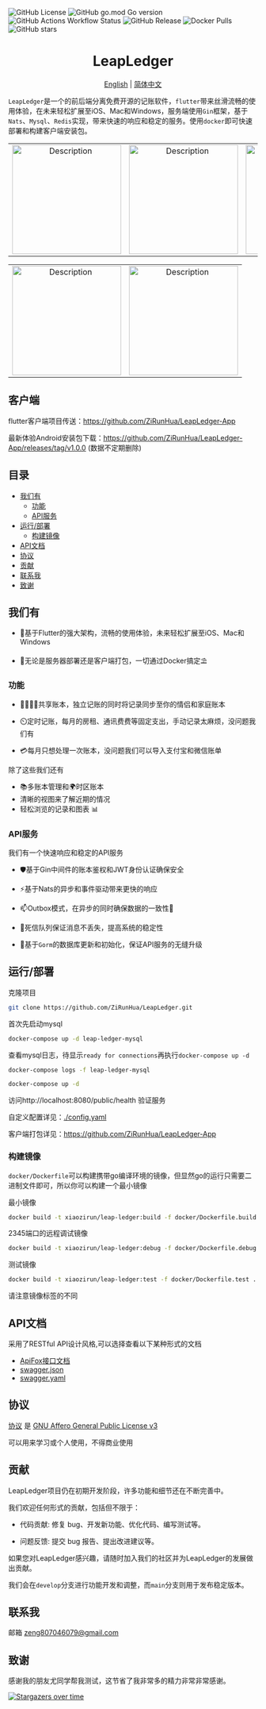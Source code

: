 ![GitHub License](https://img.shields.io/github/license/ZiRunHua/LeapLedger)
![GitHub go.mod Go version](https://img.shields.io/github/go-mod/go-version/ZiRunHua/LeapLedger)
![GitHub Actions Workflow Status](https://img.shields.io/github/actions/workflow/status/ZiRunHua/LeapLedger/CI.yml)
![GitHub Release](https://img.shields.io/github/v/release/ZiRunHua/LeapLedger)
![Docker Pulls](https://img.shields.io/docker/pulls/xiaozirun/leap-ledger)
![GitHub stars](https://img.shields.io/github/stars/ZiRunHua/LeapLedger?style=social)

<h1 align="center">LeapLedger</h1>
<p align="center">
  <a href="README.en.md">English</a> | <a href="README.md">简体中文</a>
</p>

`LeapLedger`是一个的前后端分离免费开源的记账软件，`flutter`带来丝滑流畅的使用体验，在未来轻松扩展至iOS、Mac和Windows，服务端使用`Gin`框架，基于`Nats`、`Mysql`、`Redis`实现，带来快速的响应和稳定的服务。使用`docker`即可快速部署和构建客户端安装包。

<table>
  <tr>
    <td align="center"><img src="https://github.com/user-attachments/assets/e5151e7a-6b1f-4903-b4f1-8ffdc20c1b46" alt="Description" width="220"></td>
    <td align="center"><img src="https://github.com/user-attachments/assets/03dce625-a340-4aa5-92fd-ac4e59ee18b9" alt="Description" width="220"></td>
    <td align="center"><img src="https://github.com/user-attachments/assets/fd19053c-a469-4fcd-9d1e-9371c094039c" alt="Description" width="220"></td>
  </tr>
</table>

<table>
  <tr>
    <td align="center"><img src="https://github.com/user-attachments/assets/4d605f41-18fc-41b0-bbdf-d50ae1ecc550" alt="Description" width="220"></td>
    <td align="center"><img src="https://github.com/user-attachments/assets/0579110f-66b5-4739-9cc7-bcaeef4e246f" alt="Description" width="220"></td>
  </tr>
</table>

## 客户端
flutter客户端项目传送：https://github.com/ZiRunHua/LeapLedger-App

最新体验Android安装包下载：https://github.com/ZiRunHua/LeapLedger-App/releases/tag/v1.0.0 (数据不定期删除)
## 目录

- [我们有](#我们有)
  - [功能](#功能)
  - [API服务](#api服务)
- [运行/部署](#运行部署)
  - [构建镜像](#构建镜像)
- [API文档](#api文档)
- [协议](#协议)
- [贡献](#贡献)
- [联系我](#联系我)
- [致谢](#致谢)

## 我们有
* :iphone:基于Flutter的强大架构，流畅的使用体验，未来轻松扩展至iOS、Mac和Windows


* :whale:无论是服务器部署还是客户端打包，一切通过Docker搞定:parasol_on_ground:
### 功能
* :family_man_woman_girl_boy:共享账本，独立记账的同时将记录同步至你的情侣和家庭账本


* :timer_clock:定时记账，每月的房租、通讯费费等固定支出，手动记录太麻烦，没问题我们有


* :credit_card:每月只想处理一次账本，没问题我们可以导入支付宝和微信账单

除了这些我们还有
* :books:多账本管理和:earth_africa:时区账本
* 清晰的视图来了解近期的情况
* 轻松浏览的记录和图表 :bar_chart:

### API服务
我们有一个快速响应和稳定的API服务

* :shield:基于Gin中间件的账本鉴权和JWT身份认证确保安全


* :zap:基于Nats的异步和事件驱动带来更快的响应


* :mailbox:Outbox模式，在异步的同时确保数据的一致性:dart:


* :floppy_disk:死信队列保证消息不丢失，提高系统的稳定性


* :arrows_counterclockwise:基于`Gorm`的数据库更新和初始化，保证API服务的无缝升级

## 运行/部署
克隆项目
```bash
git clone https://github.com/ZiRunHua/LeapLedger.git
```
首次先启动mysql
```bash
docker-compose up -d leap-ledger-mysql
```
查看mysql日志，待显示`ready for connections`再执行`docker-compose up -d`
```bash
docker-compose logs -f leap-ledger-mysql
```
```bash
docker-compose up -d
```
访问http://localhost:8080/public/health 验证服务

自定义配置详见：[./config.yaml](./config.yaml)

客户端打包详见：https://github.com/ZiRunHua/LeapLedger-App


### 构建镜像

`docker/Dockerfile`可以构建携带go编译环境的镜像，但显然go的运行只需要二进制文件即可，所以你可以构建一个最小镜像

最小镜像
```bash
docker build -t xiaozirun/leap-ledger:build -f docker/Dockerfile.build .
```
2345端口的远程调试镜像
```bash
docker build -t xiaozirun/leap-ledger:debug -f docker/Dockerfile.debug .
```
测试镜像
```bash
docker build -t xiaozirun/leap-ledger:test -f docker/Dockerfile.test .
```
请注意镜像标签的不同
## API文档

采用了RESTful API设计风格,可以选择查看以下某种形式的文档
* [ApiFox接口文档](https://apifox.com/apidoc/shared-df940a71-63e8-4af7-9090-1be77ba5c3df)
* [swagger.json](docs/swagger.json)
* [swagger.yaml](docs/swagger.yaml)

## 协议
[协议](LICENSE) 是 [GNU Affero General Public License v3](https://www.gnu.org/licenses/agpl-3.0.html)

可以用来学习或个人使用，不得商业使用
## 贡献
LeapLedger项目仍在初期开发阶段，许多功能和细节还在不断完善中。

我们欢迎任何形式的贡献，包括但不限于：

* 代码贡献: 修复 bug、开发新功能、优化代码、编写测试等。

* 问题反馈: 提交 bug 报告、提出改进建议等。

如果您对LeapLedger感兴趣，请随时加入我们的社区并为LeapLedger的发展做出贡献。

我们会在`develop`分支进行功能开发和调整，而`main`分支则用于发布稳定版本。

## 联系我
邮箱 <a href="mailto:zeng807046079@gmail.com">zeng807046079@gmail.com</a>

## 致谢
感谢我的朋友尤同学帮我测试，这节省了我非常多的精力非常非常感谢。

[![Stargazers over time](https://starchart.cc/ZiRunHua/LeapLedger.svg)](https://starchart.cc/ZiRunHua/LeapLedger)
